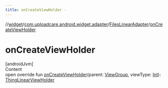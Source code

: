 ```yaml
---
title: onCreateViewHolder -
---
```

//[widget](../../index.md)/[com.uploadcare.android.widget.adapter](../index.md)/[FilesLinearAdapter](index.md)/[onCreateViewHolder](on-create-view-holder.md)



# onCreateViewHolder  
[androidJvm]  
Content  
open override fun [onCreateViewHolder](on-create-view-holder.md)(parent: [ViewGroup](https://developer.android.com/reference/kotlin/android/view/ViewGroup.html), viewType: [Int](https://kotlinlang.org/api/latest/jvm/stdlib/kotlin/-int/index.html)): [ThingLinearViewHolder](../-thing-linear-view-holder/index.md)  



